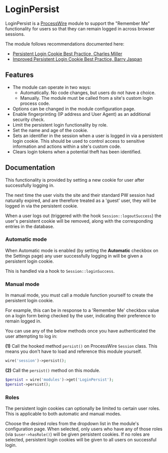 # LoginPersist

LoginPersist is a [ProcessWire](https://processwire.com/) module to support the "Remember Me" functionality for users so that they can remain logged in across browser sessions.

The module follows recommendations documented here:

* [Persistent Login Cookie Best Practice, Charles Miller](http://fishbowl.pastiche.org/2004/01/19/persistent_login_cookie_best_practice/)
* [Improved Persistent Login Cookie Best Practice, Barry Jaspan](https://web.archive.org/web/20160716075951/http://jaspan.com/improved_persistent_login_cookie_best_practice)

## Features

* The module can operate in two ways:
	* Automatically. No code changes, but users do not have a choice.
	* Manually. The module must be called from a site's custom login process code.
* Options can be changed in the module configuration page.
* Enable fingerprinting (IP address and User Agent) as an additional security check.
* Limit the persistent login functionality by role.
* Set the name and age of the cookie.
* Sets an identifier in the session when a user is logged in via a persistent login cookie. This should be used to control access to sensitive information and actions within a site's custom code.
* Clears login tokens when a potential theft has been identified.


## Documentation

This functionality is provided by setting a new cookie for user after successfully logging in.

The next time the user visits the site and their standard PW session had naturally expired, and are therefore treated as a 'guest' user, they will be logged in via the persistent cookie.

When a user logs out (triggered with the hook `Session::logoutSuccess`) the user's persistent cookie will be removed, along with the corresponding entries in the database.


### Automatic mode

When Automatic mode is enabled (by setting the __Automatic__ checkbox on the Settings page) any user successfully logging in will be given a persistent login cookie.

This is handled via a hook to `Session::loginSuccess`.


### Manual mode

In manual mode, you must call a module function yourself to create the persistent login cookie.

For example, this can be in response to a 'Remember Me' checkbox value on a login form being checked by the user, indicating their preference to remain logged in.

You can use any of the below methods once you have authenticated the user attempting to log in:

**(1)** Call the hooked method `persist()` on ProcessWire `Session` class. This means you don't have to load and reference this module yourself.

```php
wire('session')->persist();
```

**(2)** Call the `persist()` method on this module.

```php
$persist = wire('modules')->get('LoginPersist');
$persist->persist();
```


### Roles

The persistent login cookies can optionally be limited to certain user roles. This is applicable to both automatic and manual modes.

Choose the desired roles from the dropdown list in the module's configuration page. When selected, only users who have any of those roles (via `$user->hasRole()`) will be given persistent cookies. If no roles are selected, persistent login cookies will be given to all users on successful login.

